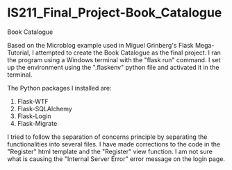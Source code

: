 # IS211_Final_Project-Book_Catalogue
Book Catalogue


Based on the Microblog example used in Miguel Grinberg's Flask Mega-Tutorial,
I attempted to create the Book Catalogue as the final project. I ran the program
using a Windows terminal with the "flask run" command. I set up the environment 
using the ".flaskenv" python file and activated it in the terminal.

The Python packages I installed are:
  1. Flask-WTF
  2. Flask-SQLAlchemy
  3. Flask-Login
  4. Flask-Migrate

I tried to follow the separation of concerns principle by separating the functionalities
into several files. I have made corrections to the code in the "Register" html template and
the "Register" view function. I am not sure what is causing the "Internal Server Error" error
message on the login page.
